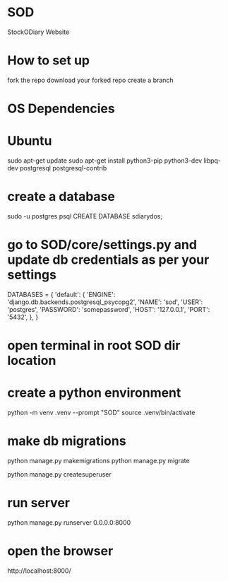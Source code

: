 # SOD
StockODiary Website

# How to set up
fork the repo
download your forked repo
create a branch

# OS Dependencies

# Ubuntu

sudo apt-get update
sudo apt-get install python3-pip python3-dev libpq-dev postgresql postgresql-contrib

# create a database

sudo -u postgres psql
CREATE DATABASE sdiarydos;

# go to SOD/core/settings.py and update db credentials as per your settings

DATABASES = {
    'default': {
            'ENGINE': 'django.db.backends.postgresql_psycopg2',
            'NAME': 'sod', 
            'USER': 'postgres', 
            'PASSWORD': 'somepassword',
            'HOST': '127.0.0.1', 
            'PORT': '5432',
        },
}

# open terminal in root SOD dir location

# create a python environment
python -m venv .venv --prompt "SOD"
source .venv/bin/activate

# make db migrations
python manage.py makemigrations
python manage.py migrate

python manage.py createsuperuser

# run server
python manage.py runserver 0.0.0.0:8000

# open the browser 
http://localhost:8000/